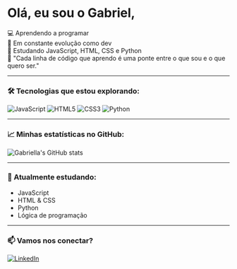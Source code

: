 # Olá, eu sou o Gabriel, 

💻 Aprendendo a programar  
🚀 Em constante evolução como dev  
📘 Estudando JavaScript, HTML, CSS e Python  
🧠 "Cada linha de código que aprendo é uma ponte entre o que sou e o que quero ser."

---

### 🛠️ Tecnologias que estou explorando:
![JavaScript](https://img.shields.io/badge/JavaScript-F7DF1E?style=flat&logo=javascript&logoColor=black)
![HTML5](https://img.shields.io/badge/HTML5-E34F26?style=flat&logo=html5&logoColor=white)
![CSS3](https://img.shields.io/badge/CSS3-1572B6?style=flat&logo=css3&logoColor=white)
![Python](https://img.shields.io/badge/Python-3776AB?style=flat&logo=python&logoColor=white)

---

### 📈 Minhas estatísticas no GitHub:
![Gabriella's GitHub stats](https://github-readme-stats.vercel.app/api?username=gabriellinharesz&show_icons=true&theme=tokyonight)

---

### 🌱 Atualmente estudando:
- JavaScript  
- HTML & CSS  
- Python  
- Lógica de programação  

---

### 📫 Vamos nos conectar?
[![LinkedIn](https://img.shields.io/badge/LinkedIn-0077B5?style=flat&logo=linkedin&logoColor=white)](https://www.linkedin.com/in/gabriel-linhares-sousa/)
